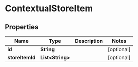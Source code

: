 

# ContextualStoreItem


## Properties

| Name | Type | Description | Notes |
|------------ | ------------- | ------------- | -------------|
|**id** | **String** |  |  [optional] |
|**storeItemId** | **List&lt;String&gt;** |  |  [optional] |



